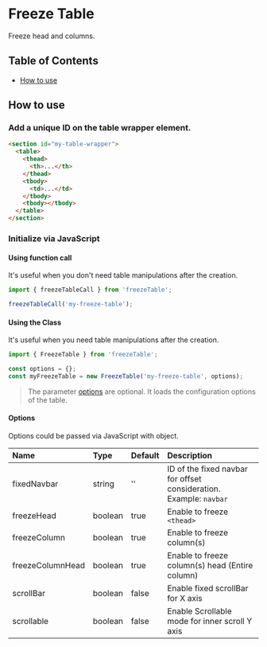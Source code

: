 # Freeze Table

Freeze head and columns.

## Table of Contents

- [How to use](#how-to-use)

## <a name="how-to-use"></a>How to use

### Add a unique ID on the table wrapper element.

```html
<section id="my-table-wrapper">
  <table>
    <thead>
      <th>...</th>
    </thead>
    <tbody>
      <td>...</td>
    </tbody>
    <tbody></tbody>
  </table>
</section>
```

### Initialize via JavaScript

#### Using function call

It's useful when you don't need table manipulations after the creation.

```js
import { freezeTableCall } from 'freezeTable';

freezeTableCall('my-freeze-table');
```

#### Using the Class

It's useful when you need table manipulations after the creation.

```js
import { FreezeTable } from 'freezeTable';

const options = {};
const myFreezeTable = new FreezeTable('my-freeze-table', options);
```

> The parameter [options](####options) are optional. It loads the configuration options of the table.

#### Options

Options could be passed via JavaScript with object.

| Name             | Type    | Default | Description                                                        |
| :--------------- | :------ | :------ | :----------------------------------------------------------------- |
| fixedNavbar      | string  | ''      | ID of the fixed navbar for offset consideration. Example: `navbar` |
| freezeHead       | boolean | true    | Enable to freeze `<thead>`                                         |
| freezeColumn     | boolean | true    | Enable to freeze column(s)                                         |
| freezeColumnHead | boolean | true    | Enable to freeze column(s) head (Entire column)                    |
| scrollBar        | boolean | false   | Enable fixed scrollBar for X axis                                  |
| scrollable       | boolean | false   | Enable Scrollable mode for inner scroll Y axis                     |

